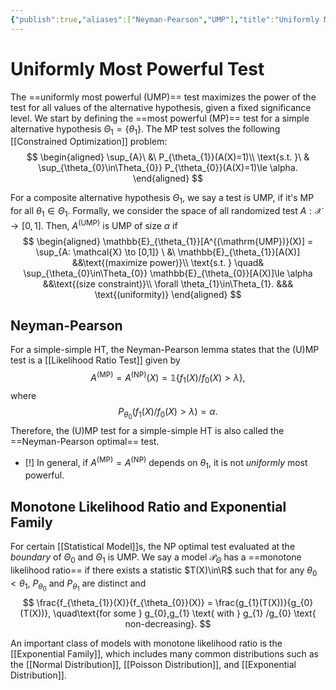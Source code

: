 ```yaml
---
{"publish":true,"aliases":["Neyman-Pearson","UMP"],"title":"Uniformly Most Powerful Test","created":"2025-05-30T02:48:16","modified":"2025-06-04T01:27:00","cssclasses":"","state":"[[%wip]]","sup":["[[Hypothesis Testing]]"],"alias":null,"type":"note"}
---
```



# Uniformly Most Powerful Test

The ==uniformly most powerful (UMP)== test maximizes the power of the test for all values of the alternative hypothesis, given a fixed significance level.
We start by defining the ==most powerful (MP)== test for a simple alternative hypothesis $\Theta_{1} = \{ \theta_{1} \}$. The MP test solves the following [[Constrained Optimization]] problem:
$$
\begin{aligned}
\sup_{A}\ &\  P_{\theta_{1}}(A(X)=1)\\
\text{s.t. }\ & \sup_{\theta_{0}\in\Theta_{0}} P_{\theta_{0}}(A(X)=1)\le \alpha.
\end{aligned}
$$

For a composite alternative hypothesis $\Theta_{1}$, we say a test is UMP, if it's MP for all $\theta_{1}\in\Theta_{1}$. Formally, we consider the space of all randomized test $A: \mathcal{X}\to [0,1]$. Then, $A^{(\mathrm{UMP})}$ is UMP of size $\alpha$ if
$$
\begin{aligned}
\mathbb{E}_{\theta_{1}}[A^{(\mathrm{UMP})}(X)] = \sup_{A: \mathcal{X} \to [0,1]} \ &\ \mathbb{E}_{\theta_{1}}[A(X)] &&\text{(maximize power)}\\
\text{s.t. } \quad& \sup_{\theta_{0}\in\Theta_{0}} \mathbb{E}_{\theta_{0}}[A(X)]\le \alpha &&\text{(size constraint)}\\
\forall \theta_{1}\in\Theta_{1}. &&& \text{(uniformity)}
\end{aligned}
$$

## Neyman-Pearson

For a simple-simple HT, the Neyman-Pearson lemma states that the (U)MP test is a [[Likelihood Ratio Test]] given by
$$
A^{(\mathrm{MP})} = A^{(\mathrm{NP})}(X) = \mathbb{1}\left\{ f_{1}(X) /f_{0}(X) > \lambda \right\},
$$
where
$$
P_{\theta_{0}}(f_{1}(X) / f_{0}(X) > \lambda ) = \alpha.
$$
Therefore, the (U)MP test for a simple-simple HT is also called the ==Neyman-Pearson optimal== test.

- [!] In general, if $A^{(\mathrm{MP})} = A^{(\mathrm{NP})}$ depends on $\theta_{1}$, it is not *uniformly* most powerful.

## Monotone Likelihood Ratio and Exponential Family

For certain [[Statistical Model]]s, the NP optimal test evaluated at the *boundary* of $\Theta_{0}$ and $\Theta_{1}$ is UMP.
We say a model $\mathcal{P}_{\Theta}$ has a ==monotone likelihood ratio== if there exists a statistic $T(X)\in\R$ such that for any $\theta_{0}<\theta_{1}$, $P_{\theta_{0}}$ and $P_{\theta_{1}}$ are distinct and
$$
\frac{f_{\theta_{1}}(X)}{f_{\theta_{0}}(X)} = \frac{g_{1}(T(X))}{g_{0}(T(X))}, \quad\text{for some } g_{0},g_{1} \text{ with } g_{1} /g_{0} \text{ non-decreasing}.
$$

An important class of models with monotone likelihood ratio is the [[Exponential Family]], which includes many common distributions such as the [[Normal Distribution]], [[Poisson Distribution]], and [[Exponential Distribution]].
